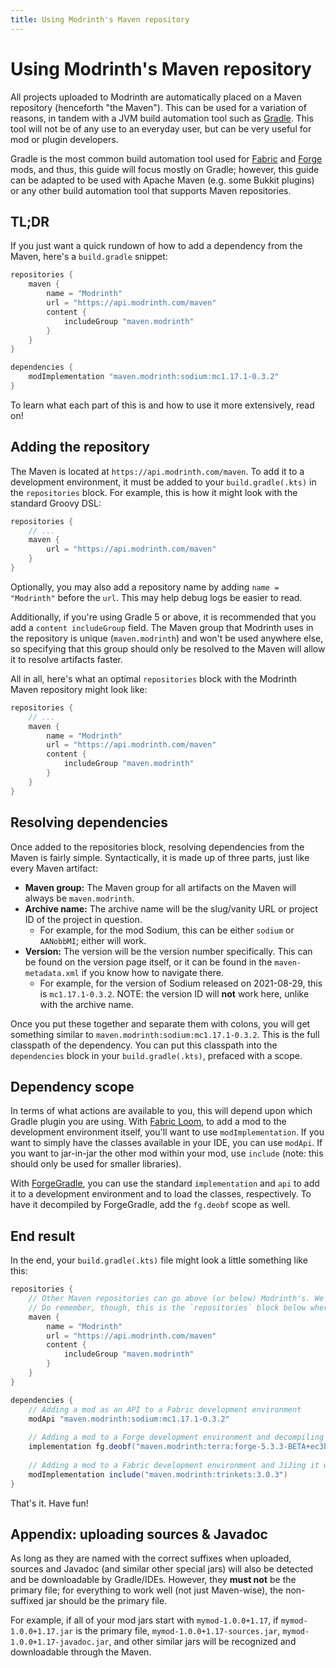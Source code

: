 ```yaml
---
title: Using Modrinth's Maven repository
---
```


# Using Modrinth's Maven repository

All projects uploaded to Modrinth are automatically placed on a Maven repository (henceforth "the Maven"). This can be used for a variation of reasons, in tandem with a JVM build automation tool such as [Gradle](https://gradle.org/). This tool will not be of any use to an everyday user, but can be very useful for mod or plugin developers.

Gradle is the most common build automation tool used for [Fabric](https://github.com/FabricMC/fabric-loom) and [Forge](https://github.com/MinecraftForge/ForgeGradle) mods, and thus, this guide will focus mostly on Gradle; however, this guide can be adapted to be used with Apache Maven (e.g. some Bukkit plugins) or any other build automation tool that supports Maven repositories.

## TL;DR

If you just want a quick rundown of how to add a dependency from the Maven, here's a `build.gradle` snippet:

```groovy
repositories {
    maven {
        name = "Modrinth"
        url = "https://api.modrinth.com/maven"
        content {
            includeGroup "maven.modrinth"
        }
    }
}

dependencies {
    modImplementation "maven.modrinth:sodium:mc1.17.1-0.3.2"
}
```

To learn what each part of this is and how to use it more extensively, read on!

## Adding the repository

The Maven is located at `https://api.modrinth.com/maven`. To add it to a development environment, it must be added to your `build.gradle(.kts)` in the `repositories` block. For example, this is how it might look with the standard Groovy DSL:

```groovy
repositories {
    // ...
    maven {
        url = "https://api.modrinth.com/maven"
    }
}
```

Optionally, you may also add a repository name by adding `name = "Modrinth"` before the `url`. This may help debug logs be easier to read.

Additionally, if you're using Gradle 5 or above, it is recommended that you add a `content includeGroup` field. The Maven group that Modrinth uses in the repository is unique (`maven.modrinth`) and won't be used anywhere else, so specifying that this group should only be resolved to the Maven will allow it to resolve artifacts faster.

All in all, here's what an optimal `repositories` block with the Modrinth Maven repository might look like:

```groovy
repositories {
    // ...
    maven {
        name = "Modrinth"
        url = "https://api.modrinth.com/maven"
        content {
            includeGroup "maven.modrinth"
        }
    }
}
```

## Resolving dependencies

Once added to the repositories block, resolving dependencies from the Maven is fairly simple. Syntactically, it is made up of three parts, just like every Maven artifact:

- **Maven group:** The Maven group for all artifacts on the Maven will always be `maven.modrinth`.
- **Archive name:** The archive name will be the slug/vanity URL or project ID of the project in question.
  - For example, for the mod Sodium, this can be either `sodium` or `AANobbMI`; either will work.
- **Version:** The version will be the version number specifically. This can be found on the version page itself, or it can be found in the `maven-metadata.xml` if you know how to navigate there.
  - For example, for the version of Sodium released on 2021-08-29, this is `mc1.17.1-0.3.2`. NOTE: the version ID will **not** work here, unlike with the archive name.

Once you put these together and separate them with colons, you will get something similar to `maven.modrinth:sodium:mc1.17.1-0.3.2`. This is the full classpath of the dependency. You can put this classpath into the `dependencies` block in your `build.gradle(.kts)`, prefaced with a scope.

## Dependency scope

In terms of what actions are available to you, this will depend upon which Gradle plugin you are using. With [Fabric Loom](https://github.com/FabricMC/fabric-loom), to add a mod to the development environment itself, you'll want to use `modImplementation`. If you want to simply have the classes available in your IDE, you can use `modApi`. If you want to jar-in-jar the other mod within your mod, use `include` (note: this should only be used for smaller libraries).

With [ForgeGradle](https://github.com/MinecraftForge/ForgeGradle), you can use the standard `implementation` and `api` to add it to a development environment and to load the classes, respectively. To have it decompiled by ForgeGradle, add the `fg.deobf` scope as well.

## End result

In the end, your `build.gradle(.kts)` file might look a little something like this:

```groovy
repositories {
    // Other Maven repositories can go above (or below) Modrinth's. We don't need priority :)
    // Do remember, though, this is the `repositories` block below where plugins are declared, not in `pluginManagement`!
    maven {
        name = "Modrinth"
        url = "https://api.modrinth.com/maven"
        content {
            includeGroup "maven.modrinth"
        }
    }
}

dependencies {
    // Adding a mod as an API to a Fabric development environment
    modApi "maven.modrinth:sodium:mc1.17.1-0.3.2"
    
    // Adding a mod to a Forge development environment and decompiling it using FG
    implementation fg.deobf("maven.modrinth:terra:forge-5.3.3-BETA+ec3b0e5d")
    
    // Adding a mod to a Fabric development environment and JiJing it within yours
    modImplementation include("maven.modrinth:trinkets:3.0.3")
}
```

That's it. Have fun!

## Appendix: uploading sources & Javadoc

As long as they are named with the correct suffixes when uploaded, sources and Javadoc (and similar other special jars) will also be detected and be downloadable by Gradle/IDEs. However, they **must not** be the primary file; for everything to work well (not just Maven-wise), the non-suffixed jar should be the primary file.

For example, if all of your mod jars start with `mymod-1.0.0+1.17`, if `mymod-1.0.0+1.17.jar` is the primary file, `mymod-1.0.0+1.17-sources.jar`, `mymod-1.0.0+1.17-javadoc.jar`, and other similar jars will be recognized and downloadable through the Maven.

